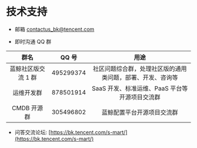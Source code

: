 # 技术支持

- 邮箱 contactus_bk@tencent.com

- 即时沟通 QQ 群

| 群名   | QQ 号  |   用途    |
|:-------------:|:-----:| :-----: |
| 蓝鲸社区版交流 1 群   | 495299374  |   社区问题综合群，处理社区版的通用类问题，部署、开发、咨询等    |
| 运维开发群 |  878501914 | SaaS 开发、标准运维、PaaS 平台等开源项目交流群 |
| CMDB 开源群 |  305496802 | 蓝鲸配置平台开源项目交流群 |

- 问答交流论坛: [https://bk.tencent.com/s-mart/](https://bk.tencent.com/s-mart/)
